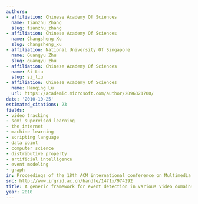 ```yaml
---
authors:
- affiliation: Chinese Academy Of Sciences
  name: Tianzhu Zhang
  slug: tianzhu_zhang
- affiliation: Chinese Academy Of Sciences
  name: Changsheng Xu
  slug: changsheng_xu
- affiliation: National University Of Singapore
  name: Guangyu Zhu
  slug: guangyu_zhu
- affiliation: Chinese Academy Of Sciences
  name: Si Liu
  slug: si_liu
- affiliation: Chinese Academy Of Sciences
  name: Hanqing Lu
  url: https://academic.microsoft.com/author/2096321700/
date: '2010-10-25'
estimated_citations: 23
fields:
- video tracking
- semi supervised learning
- the internet
- machine learning
- scripting language
- data point
- computer science
- distributive property
- artificial intelligence
- event modeling
- graph
in: Proceedings of the 18th ACM international conference on Multimedia
src: http://www.irgrid.ac.cn/handle/1471x/974292
title: A generic framework for event detection in various video domains
year: 2010
---
```

